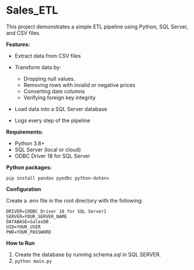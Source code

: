 # Sales_ETL
This project demonstrates a simple ETL pipeline using Python, SQL Server, and CSV files.

**Features:**
* Extract data from CSV files
* Transform data by:
  * Dropping null values.
  * Removing rows with invalid or negative prices
  * Converting date columns
  * Verifying foreign key integrity
  
* Load data into a SQL Server database
* Logs every step of the pipeline

**Requirements:**
* Python 3.8+
* SQL Server (local or cloud)
* ODBC Driver 18 for SQL Server

**Python packages:**

```pip install pandas pyodbc python-dotenv```

**Configuration**

Create a .env file in the root directory with the following:

```
DRIVER={ODBC Driver 18 for SQL Server}
SERVER=YOUR_SERVER_NAME
DATABASE=SalesDB
UID=YOUR_USER
PWD=YOUR_PASSWORD
```

**How to Run**

1. Create the database by running schema.sql in SQL SERVER.
2. ```python main.py```
